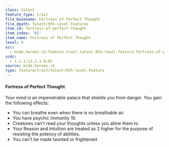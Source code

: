 ```yaml
---
class: talent
feature_type: trait
file_basename: Fortress of Perfect Thought
file_dpath: Talent/9th-Level Features
item_id: fortress-of-perfect-thought
item_index: '01'
item_name: Fortress of Perfect Thought
level: 9
scc:
  - mcdm.heroes.v1:feature.trait.talent.9th-level-feature:fortress-of-perfect-thought
scdc:
  - 1.1.1:13.1.1.8:01
source: mcdm.heroes.v1
type: feature/trait/talent/9th-level-feature
---
```


#### Fortress of Perfect Thought

Your mind is an impenetrable palace that shields you from danger. You gain the following effects:

- You can breathe even when there is no breathable air.
- You have psychic immunity 10.
- Creatures can't read your thoughts unless you allow them to.
- Your Reason and Intuition are treated as 2 higher for the purpose of resisting the potency of abilities.
- You can't be made taunted or frightened.

